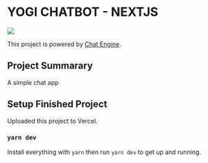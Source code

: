 # YOGI CHATBOT - NEXTJS

![](Chat-Image.png)

This project is powered by [Chat Engine](https://chatengine.io).

## Project Summarary

A simple chat app 

## Setup Finished Project

Uploaded this project to Vercel.


### `yarn dev`

Install everything with `yarn` then run `yarn dev` to get up and running.
